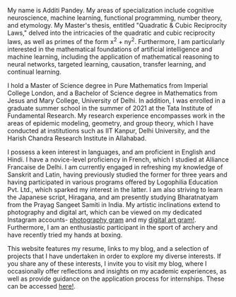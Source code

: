 <p>My name is Additi Pandey. My areas of specialization include cognitive neuroscience, machine learning, functional programming, number theory, and etymology. My Master's thesis, entitled "Quadratic & Cubic Reciprocity Laws," delved into the intricacies of the quadratic and cubic reciprocity laws, as well as primes of the form x<sup>2</sup> + ny<sup>2</sup>. Furthermore, I am particularly interested in the mathematical foundations of artificial intelligence and machine learning, including the application of mathematical reasoning to neural networks, targeted learning, causation, transfer learning, and continual learning.<p>

<p>I hold a Master of Science degree in Pure Mathematics from Imperial College London, and a Bachelor of Science degree in Mathematics from Jesus and Mary College, University of Delhi. In addition, I was enrolled in a graduate summer school in the summer of 2021 at the Tata Institute of Fundamental Research. My research experience encompasses work in the areas of epidemic modeling, geometry, and group theory, which I have conducted at institutions such as IIT Kanpur, Delhi University, and the Harish Chandra Research Institute in Allahabad.<p>

<p>I possess a keen interest in languages, and am proficient in English and Hindi. I have a novice-level proficiency in French, which I studied at Alliance Francaise de Delhi. I am currently engaged in refreshing my knowledge of Sanskrit and Latin, having previously studied the former for three years and having participated in various programs offered by Logophilia Education Pvt. Ltd., which sparked my interest in the latter. I am also striving to learn the Japanese script, Hiragana, and am presently studying Bharatnatyam from the Prayag Sangeet Samiti in India. My artistic inclinations extend to photography and digital art, which can be viewed on my dedicated Instagram accounts- <a href="https://www.instagram.com/cyclotomic_extension/">photography gram</a> and my <a href="https://www.instagram.com/addigitagram/">digital art gram!</a>. Furthermore, I am an enthusiastic participant in the sport of archery and have recently tried my hands at boxing.<p>

<p>This website features my resume, links to my blog, and a selection of projects that I have undertaken in order to explore my diverse interests. If you share any of these interests, I invite you to visit my blog, where I occasionally offer reflections and insights on my academic experiences, as well as provide guidance on the application process for internships. These can be accessed <a href="http://cyclot0micextension.wordpress.com/">here!</a>.<p>
